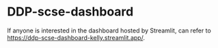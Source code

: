 # DDP-scse-dashboard
If anyone is interested in the dashboard hosted by Streamlit, can refer to <https://ddp-scse-dashboard-kelly.streamlit.app/>.
